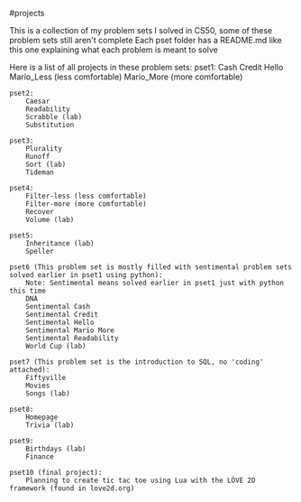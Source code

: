 #projects

This is a collection of my problem sets I solved in CS50, some of these problem sets still aren't complete
Each pset folder has a README.md like this one explaining what each problem is meant to solve

Here is a list of all projects in these problem sets:
    pset1:
        Cash
        Credit
        Hello
        Mario_Less (less comfortable)
        Mario_More (more comfortable)

    pset2:
        Caesar
        Readability
        Scrabble (lab)
        Substitution

    pset3:
        Plurality
        Runoff
        Sort (lab)
        Tideman

    pset4:
        Filter-less (less comfortable)
        Filter-more (more comfortable)
        Recover
        Volume (lab)

    pset5:
        Inheritance (lab)
        Speller

    pset6 (This problem set is mostly filled with sentimental problem sets solved earlier in pset1 using python):
        Note: Sentimental means solved earlier in pset1 just with python this time
        DNA
        Sentimental Cash 
        Sentimental Credit
        Sentimental Hello 
        Sentimental Mario More
        Sentimental Readability
        World Cup (lab)

    pset7 (This problem set is the introduction to SQL, no 'coding' attached):
        Fiftyville
        Movies
        Songs (lab)

    pset8:
        Homepage
        Trivia (lab)

    pset9:
        Birthdays (lab)
        Finance

    pset10 (final project):
        Planning to create tic tac toe using Lua with the LÖVE 2D framework (found in love2d.org)